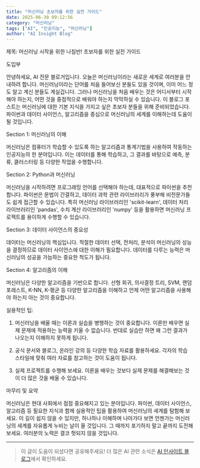 ```yaml
---
title: "머신러닝 초보자를 위한 실전 가이드"
date: 2025-06-30 09:12:56
category: "머신러닝"
tags: ["AI", "인공지능", "머신러닝"]
author: "AI Insight Blog"
---
```


제목: 머신러닝 시작을 위한 나침반! 초보자를 위한 실전 가이드 

도입부

안녕하세요, AI 전문 블로거입니다. 오늘은 머신러닝이라는 새로운 세계로 여러분을 안내하려 합니다. 머신러닝이라는 단어를 처음 들어보신 분들도 있을 것이며, 이미 어느 정도 알고 계신 분들도 계실겁니다. 그러나 머신러닝을 처음 배우는 것은 어디서부터 시작해야 하는지, 어떤 것을 중점적으로 배워야 하는지 막막하실 수 있습니다. 이 블로그 포스트는 머신러닝에 대한 기본 지식을 가지고 싶은 초보자 분들을 위해 준비되었습니다. 파이썬과 데이터 사이언스, 알고리즘을 중심으로 머신러닝의 세계를 이해하는데 도움이 될 것입니다. 

Section 1: 머신러닝의 이해 

머신러닝은 컴퓨터가 학습할 수 있도록 하는 알고리즘과 통계기법을 사용하여 작동하는 인공지능의 한 분야입니다. 이는 데이터를 통해 학습하고, 그 결과를 바탕으로 예측, 분류, 클러스터링 등 다양한 작업을 수행합니다.

Section 2: Python과 머신러닝

머신러닝을 시작하려면 프로그래밍 언어를 선택해야 하는데, 대표적으로 파이썬을 추천합니다. 파이썬은 문법이 간결하고, 데이터 과학 관련 라이브러리가 풍부해 비전문가들도 쉽게 접근할 수 있습니다. 특히 머신러닝 라이브러리인 'scikit-learn', 데이터 처리 라이브러리인 'pandas', 수치 계산 라이브러리인 'numpy' 등을 활용하면 머신러닝 프로젝트를 용이하게 수행할 수 있습니다. 

Section 3: 데이터 사이언스의 중요성

데이터는 머신러닝의 핵심입니다. 적절한 데이터 선택, 전처리, 분석이 머신러닝의 성능을 결정하므로 데이터 사이언스에 대한 이해가 필요합니다. 데이터를 다루는 능력은 머신러닝의 성공을 가늠하는 중요한 척도가 됩니다.

Section 4: 알고리즘의 이해

머신러닝은 다양한 알고리즘을 기반으로 합니다. 선형 회귀, 의사결정 트리, SVM, 랜덤 포레스트, K-NN, K-평균 등 다양한 알고리즘을 이해하고 언제 어떤 알고리즘을 사용해야 하는지 아는 것이 중요합니다. 

실용적인 팁: 

1. 머신러닝을 배울 때는 이론과 실습을 병행하는 것이 중요합니다. 이론만 배우면 실제 문제에 적용하는 능력을 키울 수 없습니다. 반대로 실습만 하면 왜 그런 결과가 나오는지 이해하지 못하게 됩니다. 

2. 공식 문서와 블로그, 온라인 강의 등 다양한 학습 자료를 활용하세요. 각자의 학습 스타일에 맞춰 여러 자료를 참고하는 것이 도움이 됩니다. 

3. 실제 프로젝트를 수행해 보세요. 이론을 배우는 것보다 실제 문제를 해결해보는 것이 더 많은 것을 배울 수 있습니다. 

마무리 및 요약

머신러닝은 현대 사회에서 점점 중요해지고 있는 분야입니다. 파이썬, 데이터 사이언스, 알고리즘 등 필요한 지식과 함께 실용적인 팁을 활용하여 머신러닝의 세계를 탐험해 보세요. 이 길이 쉽지 않을 수 있지만, 하나하나 이해하며 나아가다 보면 언젠가는 머신러닝의 세계를 자유롭게 누비는 날이 올 것입니다. 그 때까지 포기하지 말고 끝까지 도전해 보세요. 여러분의 노력은 결코 헛되지 않을 것입니다.

---

> 이 글이 도움이 되셨다면 공유해주세요! 
> 더 많은 AI 관련 소식은 [AI 인사이트 블로그](https://tonyhwang1004.github.io/ai-insight-blog)에서 확인하세요.
